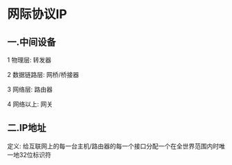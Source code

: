 # 网际协议IP

## 一.中间设备

1 物理层: 转发器

2 数据链路层: 网桥/桥接器

3 网络层: 路由器

4 网络以上: 网关

## 二.IP地址

定义: 给互联网上的每一台主机/路由器的每一个接口分配一个在全世界范围内时唯一地32位标识符

